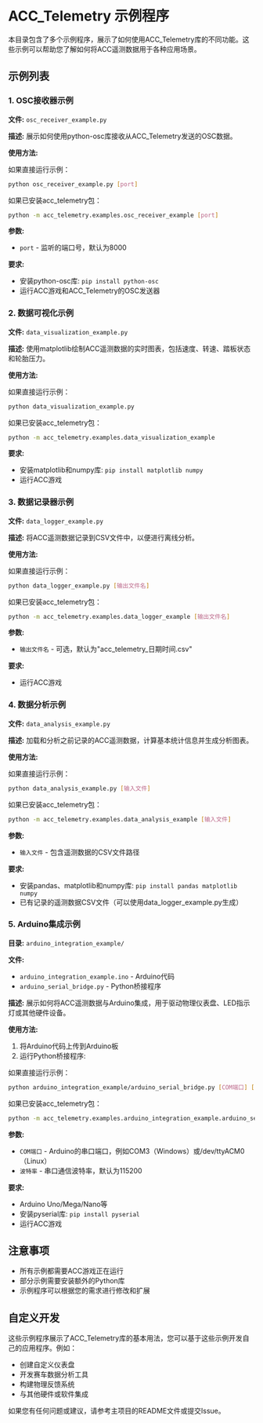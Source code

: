 # ACC_Telemetry 示例程序

本目录包含了多个示例程序，展示了如何使用ACC_Telemetry库的不同功能。这些示例可以帮助您了解如何将ACC遥测数据用于各种应用场景。

## 示例列表

### 1. OSC接收器示例

**文件:** `osc_receiver_example.py`

**描述:** 展示如何使用python-osc库接收从ACC_Telemetry发送的OSC数据。

**使用方法:**

如果直接运行示例：
```bash
python osc_receiver_example.py [port]
```

如果已安装acc_telemetry包：
```bash
python -m acc_telemetry.examples.osc_receiver_example [port]
```

**参数:**
- `port` - 监听的端口号，默认为8000

**要求:**
- 安装python-osc库: `pip install python-osc`
- 运行ACC游戏和ACC_Telemetry的OSC发送器

### 2. 数据可视化示例

**文件:** `data_visualization_example.py`

**描述:** 使用matplotlib绘制ACC遥测数据的实时图表，包括速度、转速、踏板状态和轮胎压力。

**使用方法:**

如果直接运行示例：
```bash
python data_visualization_example.py
```

如果已安装acc_telemetry包：
```bash
python -m acc_telemetry.examples.data_visualization_example
```

**要求:**
- 安装matplotlib和numpy库: `pip install matplotlib numpy`
- 运行ACC游戏

### 3. 数据记录器示例

**文件:** `data_logger_example.py`

**描述:** 将ACC遥测数据记录到CSV文件中，以便进行离线分析。

**使用方法:**

如果直接运行示例：
```bash
python data_logger_example.py [输出文件名]
```

如果已安装acc_telemetry包：
```bash
python -m acc_telemetry.examples.data_logger_example [输出文件名]
```

**参数:**
- `输出文件名` - 可选，默认为"acc_telemetry_日期时间.csv"

**要求:**
- 运行ACC游戏

### 4. 数据分析示例

**文件:** `data_analysis_example.py`

**描述:** 加载和分析之前记录的ACC遥测数据，计算基本统计信息并生成分析图表。

**使用方法:**

如果直接运行示例：
```bash
python data_analysis_example.py [输入文件]
```

如果已安装acc_telemetry包：
```bash
python -m acc_telemetry.examples.data_analysis_example [输入文件]
```

**参数:**
- `输入文件` - 包含遥测数据的CSV文件路径

**要求:**
- 安装pandas、matplotlib和numpy库: `pip install pandas matplotlib numpy`
- 已有记录的遥测数据CSV文件（可以使用data_logger_example.py生成）

### 5. Arduino集成示例

**目录:** `arduino_integration_example/`

**文件:**
- `arduino_integration_example.ino` - Arduino代码
- `arduino_serial_bridge.py` - Python桥接程序

**描述:** 展示如何将ACC遥测数据与Arduino集成，用于驱动物理仪表盘、LED指示灯或其他硬件设备。

**使用方法:**
1. 将Arduino代码上传到Arduino板
2. 运行Python桥接程序:

如果直接运行示例：
```bash
python arduino_integration_example/arduino_serial_bridge.py [COM端口] [波特率]
```

如果已安装acc_telemetry包：
```bash
python -m acc_telemetry.examples.arduino_integration_example.arduino_serial_bridge [COM端口] [波特率]
```

**参数:**
- `COM端口` - Arduino的串口端口，例如COM3（Windows）或/dev/ttyACM0（Linux）
- `波特率` - 串口通信波特率，默认为115200

**要求:**
- Arduino Uno/Mega/Nano等
- 安装pyserial库: `pip install pyserial`
- 运行ACC游戏

## 注意事项

- 所有示例都需要ACC游戏正在运行
- 部分示例需要安装额外的Python库
- 示例程序可以根据您的需求进行修改和扩展

## 自定义开发

这些示例程序展示了ACC_Telemetry库的基本用法，您可以基于这些示例开发自己的应用程序。例如：

- 创建自定义仪表盘
- 开发赛车数据分析工具
- 构建物理反馈系统
- 与其他硬件或软件集成

如果您有任何问题或建议，请参考主项目的README文件或提交Issue。